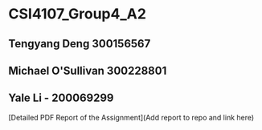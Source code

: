 # CSI4107_Group4_A2

## Tengyang Deng 300156567

## Michael O'Sullivan 300228801

## Yale Li - 200069299

[Detailed PDF Report of the Assignment](Add report to repo and link here)